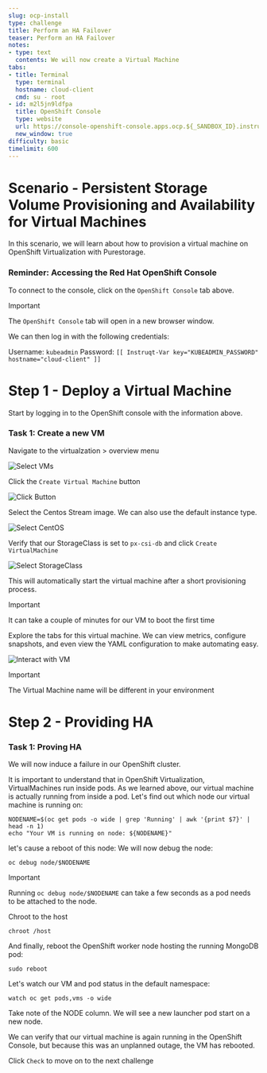 ```yaml
---
slug: ocp-install
type: challenge
title: Perform an HA Failover
teaser: Perform an HA Failover
notes:
- type: text
  contents: We will now create a Virtual Machine
tabs:
- title: Terminal
  type: terminal
  hostname: cloud-client
  cmd: su - root
- id: m2l5jn9ldfpa
  title: OpenShift Console
  type: website
  url: https://console-openshift-console.apps.ocp.${_SANDBOX_ID}.instruqt.pxbbq.com
  new_window: true
difficulty: basic
timelimit: 600
---
```






Scenario - Persistent Storage Volume Provisioning and Availability for Virtual Machines
=====
In this scenario, we will learn about how to provision a virtual machine on OpenShift Virtualization with Purestorage.

### Reminder: Accessing the Red Hat OpenShift Console

To connect to the console, click on the `OpenShift Console` tab above.

> [!IMPORTANT]
> The `OpenShift Console` tab will open in a new browser window.

We can then log in with the following credentials:

Username: `kubeadmin`
Password: `[[ Instruqt-Var key="KUBEADMIN_PASSWORD" hostname="cloud-client" ]]`




Step 1 - Deploy a Virtual Machine
=====
Start by logging in to the OpenShift console with the information above.



### Task 1: Create a new VM

Navigate to the virtualzation > overview menu

![Select VMs](../assets/create-vm-01.png)

Click the `Create Virtual Machine` button

![Click Button](../assets/create-vm-02.png)

Select the Centos Stream image. We can also use the default instance type.

![Select CentOS](../assets/create-vm-03-2.png)

Verify that our StorageClass is set to `px-csi-db` and click `Create VirtualMachine`

![Select StorageClass](../assets/create-vm-04.png)

This will automatically start the virtual machine after a short provisioning process.

> [!IMPORTANT]
> It can take a couple of minutes for our VM to boot the first time

Explore the tabs for this virtual machine. We can view metrics, configure snapshots, and even view the YAML configuration to make automating easy.

![Interact with VM](../assets/create-vm-06.png)

> [!IMPORTANT]
> The Virtual Machine name will be different in your environment


Step 2 - Providing HA
=====

### Task 1: Proving HA

We will now induce a failure in our OpenShift cluster.

It is important to understand that in OpenShift Virtualization, VirtualMachines run inside pods. As we learned above, our virtual machine is actually running from inside a pod. Let's find out which node our virtual machine is running on:

```bash,run
NODENAME=$(oc get pods -o wide | grep 'Running' | awk '{print $7}' | head -n 1)
echo "Your VM is running on node: ${NODENAME}"
```

let's cause a reboot of this node:
We will now debug the node:
```bash,run
oc debug node/$NODENAME
```

> [!IMPORTANT]
> Running `oc debug node/$NODENAME` can take a few seconds as a pod needs to be attached to the node.

Chroot to the host
```bash,run
chroot /host
```

And finally, reboot the OpenShift worker node hosting the running MongoDB pod:
```bash,run
sudo reboot
```

Let's watch our VM and pod status in the default namespace:
```bash,run
watch oc get pods,vms -o wide
```

Take note of the NODE column. We will see a new launcher pod start on a new node.

We can verify that our virtual machine is again running in the OpenShift Console, but because this was an unplanned outage, the VM has rebooted.

Click `Check` to move on to the next challenge
